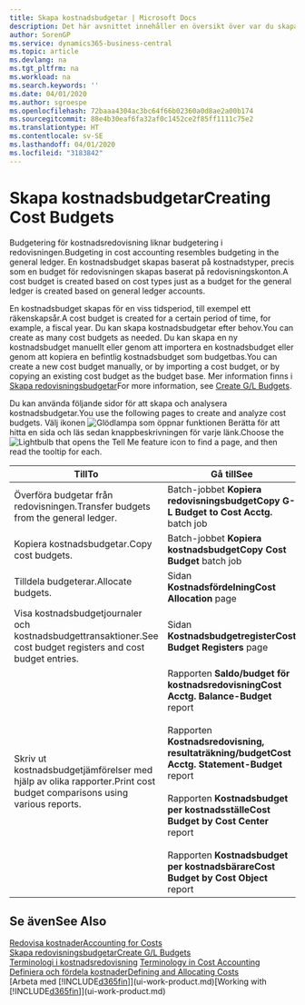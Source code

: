 ```yaml
---
title: Skapa kostnadsbudgetar | Microsoft Docs
description: Det här avsnittet innehåller en översikt över var du skapar och analyserar kostnadsbudgetar.
author: SorenGP
ms.service: dynamics365-business-central
ms.topic: article
ms.devlang: na
ms.tgt_pltfrm: na
ms.workload: na
ms.search.keywords: ''
ms.date: 04/01/2020
ms.author: sgroespe
ms.openlocfilehash: 72baaa4304ac3bc64f66b02360a0d8ae2a00b174
ms.sourcegitcommit: 88e4b30eaf6fa32af0c1452ce2f85ff1111c75e2
ms.translationtype: HT
ms.contentlocale: sv-SE
ms.lasthandoff: 04/01/2020
ms.locfileid: "3183842"
---
```

# <a name="creating-cost-budgets"></a><span data-ttu-id="9e6e7-103">Skapa kostnadsbudgetar</span><span class="sxs-lookup"><span data-stu-id="9e6e7-103">Creating Cost Budgets</span></span>
<span data-ttu-id="9e6e7-104">Budgetering för kostnadsredovisning liknar budgetering i redovisningen.</span><span class="sxs-lookup"><span data-stu-id="9e6e7-104">Budgeting in cost accounting resembles budgeting in the general ledger.</span></span> <span data-ttu-id="9e6e7-105">En kostnadsbudget skapas baserat på kostnadstyper, precis som en budget för redovisningen skapas baserat på redovisningskonton.</span><span class="sxs-lookup"><span data-stu-id="9e6e7-105">A cost budget is created based on cost types just as a budget for the general ledger is created based on general ledger accounts.</span></span>  

<span data-ttu-id="9e6e7-106">En kostnadsbudget skapas för en viss tidsperiod, till exempel ett räkenskapsår.</span><span class="sxs-lookup"><span data-stu-id="9e6e7-106">A cost budget is created for a certain period of time, for example, a fiscal year.</span></span> <span data-ttu-id="9e6e7-107">Du kan skapa kostnadsbudgetar efter behov.</span><span class="sxs-lookup"><span data-stu-id="9e6e7-107">You can create as many cost budgets as needed.</span></span> <span data-ttu-id="9e6e7-108">Du kan skapa en ny kostnadsbudget manuellt eller genom att importera en kostnadsbudget eller genom att kopiera en befintlig kostnadsbudget som budgetbas.</span><span class="sxs-lookup"><span data-stu-id="9e6e7-108">You can create a new cost budget manually, or by importing a cost budget, or by copying an existing cost budget as the budget base.</span></span> <span data-ttu-id="9e6e7-109">Mer information finns i [Skapa redovisningsbudgetar](finance-how-create-budgets.md)</span><span class="sxs-lookup"><span data-stu-id="9e6e7-109">For more information, see [Create G/L Budgets](finance-how-create-budgets.md).</span></span>

<span data-ttu-id="9e6e7-110">Du kan använda följande sidor för att skapa och analysera kostnadsbudgetar.</span><span class="sxs-lookup"><span data-stu-id="9e6e7-110">You use the following pages to create and analyze cost budgets.</span></span> <span data-ttu-id="9e6e7-111">Välj ikonen ![Glödlampa som öppnar funktionen Berätta](media/ui-search/search_small.png "Berätta vad du vill göra") för att hitta en sida och läs sedan knappbeskrivningen för varje länk.</span><span class="sxs-lookup"><span data-stu-id="9e6e7-111">Choose the ![Lightbulb that opens the Tell Me feature](media/ui-search/search_small.png "Tell me what you want to do") icon to find a page, and then read the tooltip for each.</span></span>

|<span data-ttu-id="9e6e7-112">Till</span><span class="sxs-lookup"><span data-stu-id="9e6e7-112">To</span></span>|<span data-ttu-id="9e6e7-113">Gå till</span><span class="sxs-lookup"><span data-stu-id="9e6e7-113">See</span></span>|  
|--------|---------|  
|<span data-ttu-id="9e6e7-114">Överföra budgetar från redovisningen.</span><span class="sxs-lookup"><span data-stu-id="9e6e7-114">Transfer budgets from the general ledger.</span></span>|<span data-ttu-id="9e6e7-115">Batch-jobbet **Kopiera redovisningsbudget**</span><span class="sxs-lookup"><span data-stu-id="9e6e7-115">**Copy G-L Budget to Cost Acctg.** batch job</span></span>|  
|<span data-ttu-id="9e6e7-116">Kopiera kostnadsbudgetar.</span><span class="sxs-lookup"><span data-stu-id="9e6e7-116">Copy cost budgets.</span></span>|<span data-ttu-id="9e6e7-117">Batch-jobbet **Kopiera kostnadsbudget**</span><span class="sxs-lookup"><span data-stu-id="9e6e7-117">**Copy Cost Budget** batch job</span></span>|  
|<span data-ttu-id="9e6e7-118">Tilldela budgeterar.</span><span class="sxs-lookup"><span data-stu-id="9e6e7-118">Allocate budgets.</span></span>|<span data-ttu-id="9e6e7-119">Sidan **Kostnadsfördelning**</span><span class="sxs-lookup"><span data-stu-id="9e6e7-119">**Cost Allocation** page</span></span>|  
|<span data-ttu-id="9e6e7-120">Visa kostnadsbudgetjournaler och kostnadsbudgettransaktioner.</span><span class="sxs-lookup"><span data-stu-id="9e6e7-120">See cost budget registers and cost budget entries.</span></span>|<span data-ttu-id="9e6e7-121">Sidan **Kostnadsbudgetregister**</span><span class="sxs-lookup"><span data-stu-id="9e6e7-121">**Cost Budget Registers** page</span></span>|  
|<span data-ttu-id="9e6e7-122">Skriv ut kostnadsbudgetjämförelser med hjälp av olika rapporter.</span><span class="sxs-lookup"><span data-stu-id="9e6e7-122">Print cost budget comparisons using various reports.</span></span>|<span data-ttu-id="9e6e7-123">Rapporten **Saldo/budget för kostnadsredovisning**</span><span class="sxs-lookup"><span data-stu-id="9e6e7-123">**Cost Acctg. Balance-Budget** report</span></span><br /><br /> <span data-ttu-id="9e6e7-124">Rapporten **Kostnadsredovisning, resultaträkning/budget**</span><span class="sxs-lookup"><span data-stu-id="9e6e7-124">**Cost Acctg. Statement-Budget** report</span></span><br /><br /> <span data-ttu-id="9e6e7-125">Rapporten **Kostnadsbudget per kostnadsställe**</span><span class="sxs-lookup"><span data-stu-id="9e6e7-125">**Cost Budget by Cost Center** report</span></span><br /><br /> <span data-ttu-id="9e6e7-126">Rapporten **Kostnadsbudget per kostnadsbärare**</span><span class="sxs-lookup"><span data-stu-id="9e6e7-126">**Cost Budget by Cost Object** report</span></span>|  

## <a name="see-also"></a><span data-ttu-id="9e6e7-127">Se även</span><span class="sxs-lookup"><span data-stu-id="9e6e7-127">See Also</span></span>  
[<span data-ttu-id="9e6e7-128">Redovisa kostnader</span><span class="sxs-lookup"><span data-stu-id="9e6e7-128">Accounting for Costs</span></span>](finance-manage-cost-accounting.md)  
[<span data-ttu-id="9e6e7-129">Skapa redovisningsbudgetar</span><span class="sxs-lookup"><span data-stu-id="9e6e7-129">Create G/L Budgets</span></span>](finance-how-create-budgets.md)  
<span data-ttu-id="9e6e7-130">[Terminologi i kostnadsredovisning](finance-terminology-in-cost-accounting.md) </span><span class="sxs-lookup"><span data-stu-id="9e6e7-130">[Terminology in Cost Accounting](finance-terminology-in-cost-accounting.md) </span></span>  
[<span data-ttu-id="9e6e7-131">Definiera och fördela kostnader</span><span class="sxs-lookup"><span data-stu-id="9e6e7-131">Defining and Allocating Costs</span></span>](finance-define-and-allocate-costs.md)  
<span data-ttu-id="9e6e7-132">[Arbeta med [!INCLUDE[d365fin](includes/d365fin_md.md)]](ui-work-product.md)</span><span class="sxs-lookup"><span data-stu-id="9e6e7-132">[Working with [!INCLUDE[d365fin](includes/d365fin_md.md)]](ui-work-product.md)</span></span>
